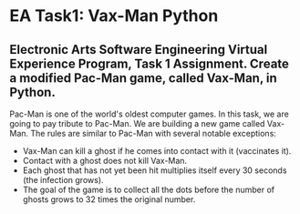 # EA Task1: Vax-Man Python
## Electronic Arts Software Engineering Virtual Experience Program, Task 1 Assignment. Create a modified Pac-Man game, called Vax-Man, in Python.

Pac-Man is one of the world's oldest computer games. In this task, we are going to pay tribute to Pac-Man. We are building a new game called Vax-Man. The rules are similar to Pac-Man with several notable exceptions:

- Vax-Man can kill a ghost if he comes into contact with it (vaccinates it).
- Contact with a ghost does not kill Vax-Man.
- Each ghost that has not yet been hit multiplies itself every 30 seconds (the infection grows).
- The goal of the game is to collect all the dots before the number of ghosts grows to 32 times the original number.
